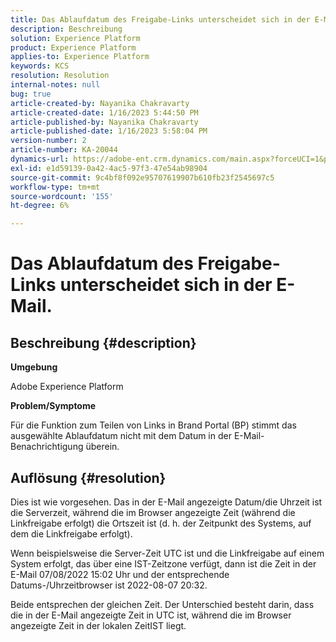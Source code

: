 ```yaml
---
title: Das Ablaufdatum des Freigabe-Links unterscheidet sich in der E-Mail.
description: Beschreibung
solution: Experience Platform
product: Experience Platform
applies-to: Experience Platform
keywords: KCS
resolution: Resolution
internal-notes: null
bug: true
article-created-by: Nayanika Chakravarty
article-created-date: 1/16/2023 5:44:50 PM
article-published-by: Nayanika Chakravarty
article-published-date: 1/16/2023 5:58:04 PM
version-number: 2
article-number: KA-20044
dynamics-url: https://adobe-ent.crm.dynamics.com/main.aspx?forceUCI=1&pagetype=entityrecord&etn=knowledgearticle&id=9e14b874-c595-ed11-aad1-6045bd006149
exl-id: e1d59139-0a42-4ac5-97f3-47e54ab98904
source-git-commit: 9c4bf8f092e95707619907b610fb23f2545697c5
workflow-type: tm+mt
source-wordcount: '155'
ht-degree: 6%

---
```


# Das Ablaufdatum des Freigabe-Links unterscheidet sich in der E-Mail.

## Beschreibung {#description}


<b>Umgebung</b>

Adobe Experience Platform

<b>Problem/Symptome</b>

Für die Funktion zum Teilen von Links in Brand Portal (BP) stimmt das ausgewählte Ablaufdatum nicht mit dem Datum in der E-Mail-Benachrichtigung überein.


## Auflösung {#resolution}


Dies ist wie vorgesehen. Das in der E-Mail angezeigte Datum/die Uhrzeit ist die Serverzeit, während die im Browser angezeigte Zeit (während die Linkfreigabe erfolgt) die Ortszeit ist (d. h. der Zeitpunkt des Systems, auf dem die Linkfreigabe erfolgt).

Wenn beispielsweise die Server-Zeit UTC ist und die Linkfreigabe auf einem System erfolgt, das über eine IST-Zeitzone verfügt, dann ist die Zeit in der E-Mail 07/08/2022 15:02 Uhr und der entsprechende Datums-/Uhrzeitbrowser ist 2022-08-07 20:32.

Beide entsprechen der gleichen Zeit. Der Unterschied besteht darin, dass die in der E-Mail angezeigte Zeit in UTC ist, während die im Browser angezeigte Zeit in der lokalen ZeitIST liegt.
